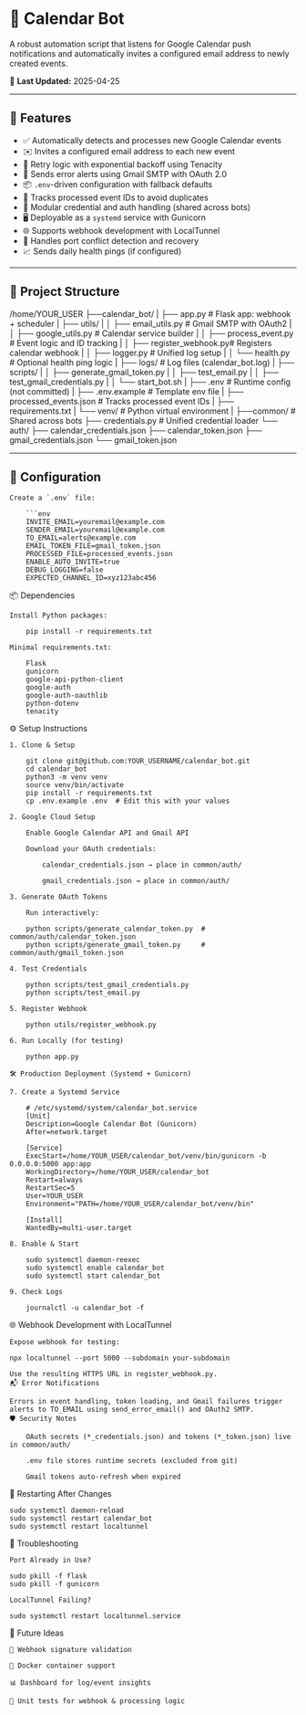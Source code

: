 # 📅 Calendar Bot

A robust automation script that listens for Google Calendar push notifications and automatically invites a configured email address to newly created events.

📝 **Last Updated:** 2025-04-25

---

## 🚀 Features

- ✅ Automatically detects and processes new Google Calendar events
- ✉️ Invites a configured email address to each new event
- 🔁 Retry logic with exponential backoff using Tenacity
- 📩 Sends error alerts using Gmail SMTP with OAuth 2.0
- 📦 `.env`-driven configuration with fallback defaults
- 💾 Tracks processed event IDs to avoid duplicates
- 🧠 Modular credential and auth handling (shared across bots)
- 🖥️ Deployable as a `systemd` service with Gunicorn
- 🌐 Supports webhook development with LocalTunnel
- 🛑 Handles port conflict detection and recovery
- 📈 Sends daily health pings (if configured)

---

## 📁 Project Structure
/home/YOUR_USER
├──calendar_bot/
|    ├── app.py # Flask app: webhook + scheduler
|    ├── utils/
|    │ ├── email_utils.py # Gmail SMTP with OAuth2
|    │ ├── google_utils.py # Calendar service builder
|    │ ├── process_event.py # Event logic and ID tracking
|    │ ├── register_webhook.py# Registers calendar webhook
|    │ ├── logger.py # Unified log setup
|    │ └── health.py # Optional health ping logic
|    ├── logs/ # Log files (calendar_bot.log)
|    ├── scripts/
|    │ ├── generate_gmail_token.py
|    │ ├── test_email.py
|    │ ├── test_gmail_credentials.py
|    │ └── start_bot.sh
|    ├── .env # Runtime config (not committed)
|    ├── .env.example # Template env file
|    ├── processed_events.json # Tracks processed event IDs
|    ├── requirements.txt
|    └── venv/ # Python virtual environment
|
├──common/ #  Shared across bots
     ├── credentials.py # Unified credential loader
     └── auth/
         ├── calendar_credentials.json
         ├── calendar_token.json
         ├── gmail_credentials.json
         └── gmail_token.json


---

## 🔧 Configuration

    Create a `.env` file:

        ```env
        INVITE_EMAIL=youremail@example.com
        SENDER_EMAIL=youremail@example.com
        TO_EMAIL=alerts@example.com
        EMAIL_TOKEN_FILE=gmail_token.json
        PROCESSED_FILE=processed_events.json
        ENABLE_AUTO_INVITE=true
        DEBUG_LOGGING=false
        EXPECTED_CHANNEL_ID=xyz123abc456

📦 Dependencies

    Install Python packages:

        pip install -r requirements.txt

    Minimal requirements.txt:

        Flask
        gunicorn
        google-api-python-client
        google-auth
        google-auth-oauthlib
        python-dotenv
        tenacity

⚙️ Setup Instructions

    1. Clone & Setup

        git clone git@github.com:YOUR_USERNAME/calendar_bot.git
        cd calendar_bot
        python3 -m venv venv
        source venv/bin/activate
        pip install -r requirements.txt
        cp .env.example .env  # Edit this with your values

    2. Google Cloud Setup

        Enable Google Calendar API and Gmail API

        Download your OAuth credentials:

            calendar_credentials.json → place in common/auth/

            gmail_credentials.json → place in common/auth/

    3. Generate OAuth Tokens

        Run interactively:

        python scripts/generate_calendar_token.py  # common/auth/calendar_token.json
        python scripts/generate_gmail_token.py     # common/auth/gmail_token.json

    4. Test Credentials

        python scripts/test_gmail_credentials.py
        python scripts/test_email.py

    5. Register Webhook

        python utils/register_webhook.py

    6. Run Locally (for testing)

        python app.py

    🛠 Production Deployment (Systemd + Gunicorn)

    7. Create a Systemd Service

        # /etc/systemd/system/calendar_bot.service
        [Unit]
        Description=Google Calendar Bot (Gunicorn)
        After=network.target

        [Service]
        ExecStart=/home/YOUR_USER/calendar_bot/venv/bin/gunicorn -b 0.0.0.0:5000 app:app
        WorkingDirectory=/home/YOUR_USER/calendar_bot
        Restart=always
        RestartSec=5
        User=YOUR_USER
        Environment="PATH=/home/YOUR_USER/calendar_bot/venv/bin"

        [Install]
        WantedBy=multi-user.target

    8. Enable & Start

        sudo systemctl daemon-reexec
        sudo systemctl enable calendar_bot
        sudo systemctl start calendar_bot

    9. Check Logs

        journalctl -u calendar_bot -f

🌐 Webhook Development with LocalTunnel

    Expose webhook for testing:

    npx localtunnel --port 5000 --subdomain your-subdomain

    Use the resulting HTTPS URL in register_webhook.py.
    📬 Error Notifications

    Errors in event handling, token loading, and Gmail failures trigger alerts to TO_EMAIL using send_error_email() and OAuth2 SMTP.
    🛡 Security Notes

        OAuth secrets (*_credentials.json) and tokens (*_token.json) live in common/auth/

        .env file stores runtime secrets (excluded from git)

        Gmail tokens auto-refresh when expired

🔁 Restarting After Changes

    sudo systemctl daemon-reload
    sudo systemctl restart calendar_bot
    sudo systemctl restart localtunnel

🧪 Troubleshooting

    Port Already in Use?

    sudo pkill -f flask
    sudo pkill -f gunicorn

    LocalTunnel Failing?

    sudo systemctl restart localtunnel.service

🔭 Future Ideas

    🔐 Webhook signature validation

    🐳 Docker container support

    📊 Dashboard for log/event insights

    🧪 Unit tests for webhook & processing logic
